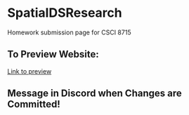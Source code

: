 # SpatialDSResearch
Homework submission page for CSCI 8715

## To Preview Website:
[Link to preview](https://htmlpreview.github.io/?https://github.com/andrew-lafortune/SpatialDSResearch/blob/main/index.html)

## Message in Discord when Changes are Committed!

